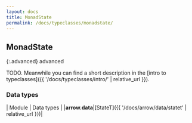 ```yaml
---
layout: docs
title: MonadState
permalink: /docs/typeclasses/monadstate/
---
```


## MonadState

{:.advanced}
advanced

TODO. Meanwhile you can find a short description in the [intro to typeclasses]({{ '/docs/typeclasses/intro/' | relative_url }}).


### Data types

| Module | Data types |
|__arrow.data__|[StateT]({{ '/docs/arrow/data/statet' | relative_url }})|